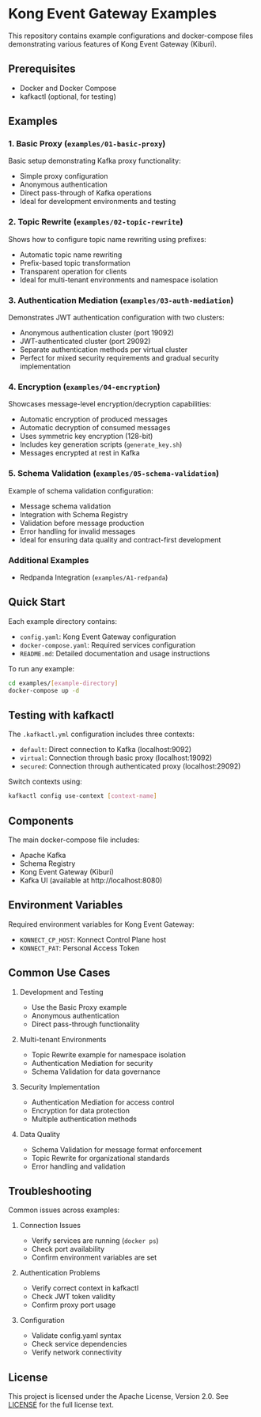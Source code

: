 # Kong Event Gateway Examples

This repository contains example configurations and docker-compose files demonstrating various features of Kong Event Gateway (Kiburi).

## Prerequisites

- Docker and Docker Compose
- kafkactl (optional, for testing)

## Examples

### 1. Basic Proxy (`examples/01-basic-proxy`)
Basic setup demonstrating Kafka proxy functionality:
- Simple proxy configuration
- Anonymous authentication
- Direct pass-through of Kafka operations
- Ideal for development environments and testing

### 2. Topic Rewrite (`examples/02-topic-rewrite`)
Shows how to configure topic name rewriting using prefixes:
- Automatic topic name rewriting
- Prefix-based topic transformation
- Transparent operation for clients
- Ideal for multi-tenant environments and namespace isolation

### 3. Authentication Mediation (`examples/03-auth-mediation`)
Demonstrates JWT authentication configuration with two clusters:
- Anonymous authentication cluster (port 19092)
- JWT-authenticated cluster (port 29092)
- Separate authentication methods per virtual cluster
- Perfect for mixed security requirements and gradual security implementation

### 4. Encryption (`examples/04-encryption`)
Showcases message-level encryption/decryption capabilities:
- Automatic encryption of produced messages
- Automatic decryption of consumed messages
- Uses symmetric key encryption (128-bit)
- Includes key generation scripts (`generate_key.sh`)
- Messages encrypted at rest in Kafka

### 5. Schema Validation (`examples/05-schema-validation`)
Example of schema validation configuration:
- Message schema validation
- Integration with Schema Registry
- Validation before message production
- Error handling for invalid messages
- Ideal for ensuring data quality and contract-first development

### Additional Examples
- Redpanda Integration (`examples/A1-redpanda`)

## Quick Start

Each example directory contains:
- `config.yaml`: Kong Event Gateway configuration
- `docker-compose.yaml`: Required services configuration
- `README.md`: Detailed documentation and usage instructions

To run any example:

```bash
cd examples/[example-directory]
docker-compose up -d
```

## Testing with kafkactl

The `.kafkactl.yml` configuration includes three contexts:
- `default`: Direct connection to Kafka (localhost:9092)
- `virtual`: Connection through basic proxy (localhost:19092)
- `secured`: Connection through authenticated proxy (localhost:29092)

Switch contexts using:
```bash
kafkactl config use-context [context-name]
```

## Components

The main docker-compose file includes:
- Apache Kafka
- Schema Registry
- Kong Event Gateway (Kiburi)
- Kafka UI (available at http://localhost:8080)

## Environment Variables

Required environment variables for Kong Event Gateway:
- `KONNECT_CP_HOST`: Konnect Control Plane host
- `KONNECT_PAT`: Personal Access Token

## Common Use Cases

1. Development and Testing
   - Use the Basic Proxy example
   - Anonymous authentication
   - Direct pass-through functionality

2. Multi-tenant Environments
   - Topic Rewrite example for namespace isolation
   - Authentication Mediation for security
   - Schema Validation for data governance

3. Security Implementation
   - Authentication Mediation for access control
   - Encryption for data protection
   - Multiple authentication methods

4. Data Quality
   - Schema Validation for message format enforcement
   - Topic Rewrite for organizational standards
   - Error handling and validation

## Troubleshooting

Common issues across examples:

1. Connection Issues
   - Verify services are running (`docker ps`)
   - Check port availability
   - Confirm environment variables are set

2. Authentication Problems
   - Verify correct context in kafkactl
   - Check JWT token validity
   - Confirm proxy port usage

3. Configuration
   - Validate config.yaml syntax
   - Check service dependencies
   - Verify network connectivity

## License

This project is licensed under the Apache License, Version 2.0. See [LICENSE](LICENSE) for the full license text.
